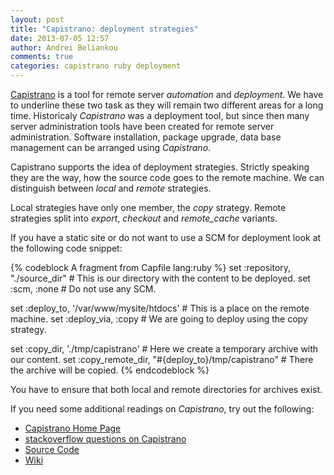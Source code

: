 ```yaml
---
layout: post
title: "Capistrano: deployment strategies"
date: 2013-07-05 12:57
author: Andrei Beliankou
comments: true
categories: capistrano ruby deployment
---
```


[Capistrano](http://www.capistranorb.com) is a  tool for remote server _automation_ and _deployment_. We have to underline these two task as they will remain two different areas for a long time. Historicaly *Capistrano* was a deployment tool, but since then many server administration tools have been created for remote server administration. Software installation, package upgrade, data base management can be arranged using *Capistrano*.

Capistrano supports the idea of deployment strategies. Strictly speaking they are the way, how the source code goes to the remote machine. We can distinguish between _local_ and _remote_ strategies.

Local strategies have only one member, the _copy_ strategy. Remote strategies split into _export_, _checkout_ and *remote_cache* variants.

If you have a static site or do not want to use a SCM for deployment look at the following code snippet:

{% codeblock A fragment from Capfile lang:ruby %}
set :repository,  "./source_dir" # This is our directory with the content to be deployed.
set :scm, :none # Do not use any SCM.

set :deploy_to, '/var/www/mysite/htdocs' # This is a place on the remote machine.
set :deploy_via, :copy # We are going to deploy using the copy strategy.

set :copy_dir, './tmp/capistrano' # Here we create a temporary archive with our content.
set :copy_remote_dir, "#{deploy_to}/tmp/capistrano" # There the archive will be copied.
{% endcodeblock %}

You have to ensure that both local and remote directories for archives exist.

If you need some additional readings on *Capistrano*, try out the following:

  * [Capistrano Home Page](http://www.capistranorb.com)
  * [stackoverflow questions on Capistrano](http://stackoverflow.com/questions/tagged/capistrano)
  * [Source Code](https://github.com/capistrano/capistrano)
  * [Wiki](https://github.com/capistrano/capistrano/wiki)
